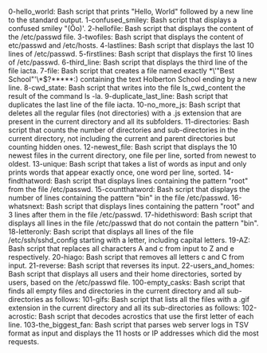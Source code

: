 0-hello_world: Bash script that prints "Hello, World" followed by a new line to the standard output.
1-confused_smiley: Bash script that displays a confused smiley "(Ôo)'.
2-hellofile: Bash script that displays the content of the /etc/passwd file.
3-twofiles: Bash script that displays the content of etc/passwd and /etc/hosts.
4-lastlines: Bash script that displays the last 10 lines of /etc/passwd.
5-firstlines: Bash script that displays the first 10 lines of /etc/passwd.
6-third_line: Bash script that displays the third line of the file iacta.
7-file: Bash script that creates a file named exactly \*\\'"Best School"\'\\*$\?\*\*\*\*\*:) containing the text Holberton School ending by a new line.
8-cwd_state: Bash script that writes into the file ls_cwd_content the result of the command ls -la.
9-duplicate_last_line: Bash script that duplicates the last line of the file iacta.
10-no_more_js: Bash script that deletes all the regular files (not directories) with a .js extension that are present in the current directory and all its subfolders.
11-directories: Bash script that counts the number of directories and sub-directories in the current directory, not including the current and parent directories but counting hidden ones.
12-newest_file: Bash script that displays the 10 newest files in the current directory, one file per line, sorted from newest to oldest.
13-unique: Bash script that takes a list of words as input and only prints words that appear exactly once, one word per line, sorted.
14-findthatword: Bash script that displays lines containing the pattern "root" from the file /etc/passwd.
15-countthatword: Bash script that displays the number of lines containing the pattern "bin" in the file /etc/passwd.
16-whatsnext: Bash script that displays lines containing the pattern "root" and 3 lines after them in the file /etc/passwd.
17-hidethisword: Bash script that displays all lines in the file /etc/passwd that do not contain the pattern "bin".
18-letteronly: Bash script that displays all lines of the file /etc/ssh/sshd_config starting with a letter, including capital letters.
19-AZ: Bash script that replaces all characters A and c from input to Z and e respectively.
20-hiago: Bash script that removes all letters c and C from input.
21-reverse: Bash script that reverses its input.
22-users_and_homes: Bash script that displays all users and their home directories, sorted by users, based on the /etc/passwd file.
100-empty_casks: Bash script that finds all empty files and directories in the current directory and all sub-directories as follows:
101-gifs: Bash script that lists all the files with a .gif extension in the current directory and all its sub-directories as follows:
102-acrostic: Bash script that decodes acrostics that use the first letter of each line.
103-the_biggest_fan: Bash script that parses web server logs in TSV format as input and displays the 11 hosts or IP addresses which did the most requests.


